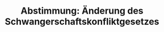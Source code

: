 ---
abstimmung:
  abstimmung: 1
  bundestagssitzung: 182
  datum: 5. Juli 2024
  legislaturperiode: 20
categories:
- Todo
data:
- title: Abstimmungsergebnis 20240705_1.pdf
  url: /res/2025-btw/abstimmungsergebnisse/20240705_1.pdf
- title: Abstimmungsergebnis 20240705_1_xls.xlsx
  url: /res/2025-btw/abstimmungsergebnisse/20240705_1_xls.xlsx
- title: Abstimmungsergebnis 20240705_1_xls.csv
  url: /res/2025-btw/abstimmungsergebnisse_csv/20240705_1_xls.csv
documents:
- local: /res/2025-btw/drucksachen/2010861.pdf
  summary: '### Gesetzesentwurf der Bundesregierung: Änderung des Schwangerschaftskonfliktgesetzes


    Dieser Gesetzesentwurf der Bundesregierung zielt darauf ab, Schwangere und Mitarbeiter
    von Beratungsstellen und Abtreibungseinrichtungen vor Belästigungen zu schützen
    und die Datenlage zur Versorgungssicherheit zu verbessern.


    **Kernpunkte und Ziele:**


    * Schutz von Schwangeren vor Belästigungen.

    * Schutz von Mitarbeitern von Beratungsstellen und Abtreibungseinrichtungen vor
    Belästigungen.

    * Verbesserte Datenlage zur Versorgungssicherheit durch regionale Auswertungen
    der Bundesstatistik zu Schwangerschaftsabbrüchen.

    * Schaffung von bundeseinheitlichen Regelungen zum Umgang mit Gehsteigbelästigungen.'
  title: Drucksache 20/10861
  url: https://dserver.bundestag.de/btd/20/108/2010861.pdf
- local: /res/2025-btw/drucksachen/2012151.pdf
  summary: '### Beschlussempfehlung und Bericht des Ausschusses für Familie, Senioren,
    Frauen und Jugend zu einem Gesetzentwurf der Bundesregierung


    Der Ausschuss für Familie, Senioren, Frauen und Jugend empfiehlt die Annahme des
    Gesetzentwurfs zur Änderung des Schwangerschaftskonfliktgesetzes. **Kernpunkte
    und Ziele:** Klarstellung des ungehinderten Zugangs zu Beratungsstellen und Abtreibungseinrichtungen,
    Verbot von Belästigungen und Behinderungen, Einführung von Bußgeldtatbeständen,
    Verbesserung der statistischen Erfassung der regionalen Versorgungslage.

    '
  title: Drucksache 20/12151
  url: https://dserver.bundestag.de/btd/20/121/2012151.pdf
ergebnis:
  AfD:
    enthaltung: 0
    gesamt: 77
    ja: 0
    nein: 49
    nichtabgegeben: 28
    ungueltig: 0
  BSW:
    enthaltung: 0
    gesamt: 10
    ja: 5
    nein: 0
    nichtabgegeben: 5
    ungueltig: 0
  Bündnis 90/Die Grünen:
    enthaltung: 0
    gesamt: 116
    ja: 106
    nein: 0
    nichtabgegeben: 10
    ungueltig: 0
  CDU/CSU:
    enthaltung: 0
    gesamt: 195
    ja: 0
    nein: 115
    nichtabgegeben: 80
    ungueltig: 0
  Die Linke:
    enthaltung: 0
    gesamt: 28
    ja: 20
    nein: 0
    nichtabgegeben: 8
    ungueltig: 0
  FDP:
    enthaltung: 0
    gesamt: 91
    ja: 71
    nein: 0
    nichtabgegeben: 20
    ungueltig: 0
  Fraktionslos:
    enthaltung: 0
    gesamt: 8
    ja: 1
    nein: 5
    nichtabgegeben: 2
    ungueltig: 0
  SPD:
    enthaltung: 0
    gesamt: 206
    ja: 178
    nein: 0
    nichtabgegeben: 28
    ungueltig: 0
layout: abstimmung
links:
- title: Link zu bundestag.de
  url: https://www.bundestag.de/parlament/plenum/abstimmung/abstimmung?id=925
preview: 'Deutscher Bundestag


  182. Sitzung des Deutschen Bundestages

  am Freitag, 5. Juli 2024


  Endgültiges Ergebnis der Namentlichen Abstimmung Nr. 1


  Gesetzentwurf der Bundesregierung

  Entwurf eines Zweiten Gesetzes zur Änderung des Schwangerschaftskonfliktgesetzes

  Drs. 20/10861 und 20/12151'
tags:
- Todo
title: 'Abstimmung: Änderung des Schwangerschaftskonfliktgesetzes'
---